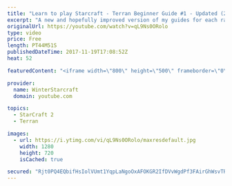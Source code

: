 ```yaml
---
title: "Learn to play Starcraft - Terran Beginner Guide #1 - Updated (2017 LOTV)"
excerpt: "A new and hopefully improved version of my guides for each race where I go over as many basics as possible while doing it live :)  I strongly believe that a super structured guide style is not very helpful compared to watching/playing the game actively.  Feedback is greatly appreciated. -- Watch live"
originalUrl: https://youtube.com/watch?v=qL9Ns0ORolo
type: video
price: Free
length: PT44M51S
publishedDateTime: 2017-11-19T17:08:52Z
heat: 52

featuredContent: "<iframe width=\"800\" height=\"500\" frameborder=\"0\" src=\"https://www.youtube.com/embed/qL9Ns0ORolo\" allow=\"accelerometer; autoplay; encrypted-media; gyroscope; picture-in-picture\" allowfullscreen></iframe>"

provider:
  name: WinterStarcraft
  domain: youtube.com

topics:
  - StarCraft 2
  - Terran

images:
  - url: https://i.ytimg.com/vi/qL9Ns0ORolo/maxresdefault.jpg
    width: 1280
    height: 720
    isCached: true

secured: "Rjt0PQ4EQbifHsIolVUmt1YqpLaNgoOxAFOKGR2IfDVvWgdPf3FAirGhWsvTReEKEMqlqjIwgvJL7OJyBMNgxXuXqLpOCLpi4davQXASBEprzpzeXs6MBEK6XB+QfIy2YolYhwxqWTbml6AqbhVgfTRrHBCBAdpfAEbxbJ1tYpir9zxNhdmI//D4MYJtlR6DMobnMSV3MIab9L7yKBTS2YFoi3tzmOmEYpyQ7e6U9wDPwANc/OkrXrKh5BEYJKSshuWxm5A0OXgsmhkYvW85cSwvisZ99fGE83U6nssqaZF/vHlWNRe9+FalnILEJebm4epKWCyiGsx9/nOO79tQAY1jf/j9vSg2UBXTmaOOVF4fPwEtII9y0Tfy0I+Sk/FWH0vp+UOy5LAwucAx3WCNRT5NA191KlEv23LlxR+gBQULoLTAfCyS+dViNNGh/oAw;CJ2oc8HluJ+vvC7+dRiEUg=="
---
```


